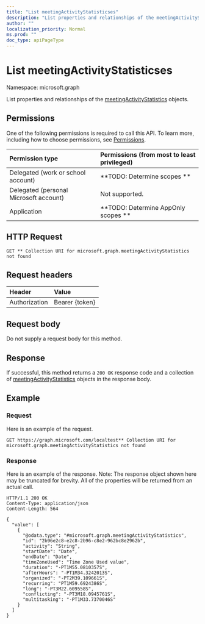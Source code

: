 ```yaml
---
title: "List meetingActivityStatisticses"
description: "List properties and relationships of the meetingActivityStatistics objects."
author: ""
localization_priority: Normal
ms.prod: ""
doc_type: apiPageType
---
```


# List meetingActivityStatisticses

Namespace: microsoft.graph

List properties and relationships of the [meetingActivityStatistics](../resources/meetingactivitystatistics.md) objects.

## Permissions
One of the following permissions is required to call this API. To learn more, including how to choose permissions, see [Permissions](/concepts/permissions-reference.md).

|Permission type|Permissions (from most to least privileged)|
|:---|:---|
|Delegated (work or school account)|**TODO: Determine scopes **|
|Delegated (personal Microsoft account)|Not supported.|
|Application|**TODO: Determine AppOnly scopes **|

## HTTP Request
<!-- {
  "blockType": "ignored"
}
-->
``` http
GET ** Collection URI for microsoft.graph.meetingActivityStatistics not found
```

## Request headers
|Header|Value|
|:---|:---|
|Authorization|Bearer {token}|

## Request body
Do not supply a request body for this method.

## Response
If successful, this method returns a `200 OK` response code and a collection of [meetingActivityStatistics](../resources/meetingactivitystatistics.md) objects in the response body.

## Example

### Request
Here is an example of the request.
<!-- {
  "blockType": "request",
  "name": "get_meetingactivitystatistics"
}
-->
``` http
GET https://graph.microsoft.com/localtest** Collection URI for microsoft.graph.meetingActivityStatistics not found
```

### Response
Here is an example of the response. Note: The response object shown here may be truncated for brevity. All of the properties will be returned from an actual call.
<!-- {
  "blockType": "response",
  "truncated": true,
  "@odata.type": "collection(microsoft.graph.meetingactivitystatistics)"
}
-->
``` http
HTTP/1.1 200 OK
Content-Type: application/json
Content-Length: 564

{
  "value": [
    {
      "@odata.type": "#microsoft.graph.meetingActivityStatistics",
      "id": "2b96e2c8-e2c8-2b96-c8e2-962bc8e2962b",
      "activity": "String",
      "startDate": "Date",
      "endDate": "Date",
      "timeZoneUsed": "Time Zone Used value",
      "duration": "-PT1M55.0810357S",
      "afterHours": "-PT1M34.3242013S",
      "organized": "-PT2M39.109661S",
      "recurring": "PT1M59.6924386S",
      "long": "-PT3M22.609558S",
      "conflicting": "-PT3M18.0945761S",
      "multitasking": "-PT1M33.7370046S"
    }
  ]
}
```

